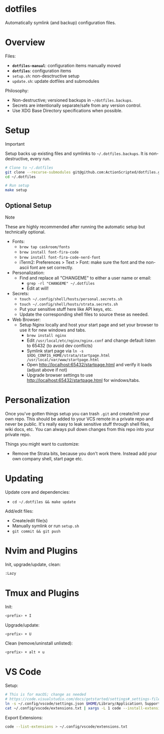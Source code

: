 # dotfiles

Automatically symlink (and backup) configuration files.

# Overview

Files:

- **`dotfiles-manual`**: configuration items manually moved
- **`dotfiles`**: configuration items
- `setup.sh`: non-desctructive setup
- `update.sh`: update dotfiles and submodules

Philosophy:

- Non-destructive; versioned backups in `~/dotfiles.backups`.
- Secrets are intentionally separate/safe from any version control.
- Use XDG Base Directory specifications when possible.

# Setup

> [!IMPORTANT]
> Setup backs up existing files and symlinks to `~/.dotfiles.backups`. It is non-destructive, every run.

```bash
# Clone to ~/.dotfiles
git clone --recurse-submodules git@github.com:ActionScripted/dotfiles.git ~/.dotfiles
cd ~/.dotfiles

# Run setup
make setup
```

## Optional Setup

> [!NOTE]
> These are highly recommended after running the automatic setup but technically optional.

- Fonts:
  - `brew tap caskroom/fonts`
  - `brew install font-fira-code`
  - `brew install font-fira-code-nerd-font`
  - iTerm2: Preferences > Text > Font: make sure the font and the non-ascii font are set correctly.
- Personalization:
  - Find and replace all "CHANGEME" to either a user name or email:
    - `grep -rl "CHANGEME" ~/.dotfiles`
    - Edit at will!
- Secrets:
  - `touch ~/.config/shell/hosts/personal.secrets.sh`
  - `touch ~/.config/shell/hosts/strata.secrets.sh`
  - Put your sensitive stuff here like API keys, etc.
  - Update the corresponding shell files to source these as needed.
- Web Browser:
  - Setup Nginx locally and host your start page and set your browser to use it for new windows and tabs.
    - `brew install nginx`
    - Edit `/usr/local/etc/nginx/nginx.conf` and change default listen to 65432 (to avoid dev conflicts)
    - Symlink start page via `ln -s $XDG_CONFIG_HOME/strata/startpage.html /usr/local/var/www/startpage.html`
    - Open <http://localhost:65432/startpage.html> and verify it loads (adjust above if not)
    - Upgrade browser settings to use <http://localhost:65432/startpage.html> for windows/tabs.

# Personalization

Once you've gotten things setup you can trash `.git` and create/init your own repo. This should be added to your VCS remote in a private repo and never be public. It's really easy to leak sensitive stuff through shell files, wiki docs, etc. You can always pull down changes from this repo into your private repo.

Things you might want to customize:

- Remove the Strata bits, because you don't work there. Instead add your own company shell, start page etc.

# Updating

Update core and dependencies:

- `cd ~/.dotfiles && make update`

Add/edit files:

- Create/edit file(s)
- Manually symlink or run `setup.sh`
- `git commit && git push`

# Nvim and Plugins

Init, upgrade/update, clean:

```bash
:Lazy
```

# Tmux and Plugins

Init:

```bash
<prefix> + I
```

Upgrade/update:

```bash
<prefix> + U
```

Clean (remove/uninstall unlisted):

```bash
<prefix> + alt + u
```

# VS Code

Setup:

```bash
# This is for macOS; change as needed
# https://code.visualstudio.com/docs/getstarted/settings#_settings-file-locations
ln -s ~/.config/vscode/settings.json $HOME/Library/Application\ Support/Code/User/settings.json
cat ~/.config/vscode/extensions.txt | xargs -L 1 code --install-extension
```

Export Extensions:

```bash
code --list-extensions > ~/.config/vscode/extensions.txt
```
